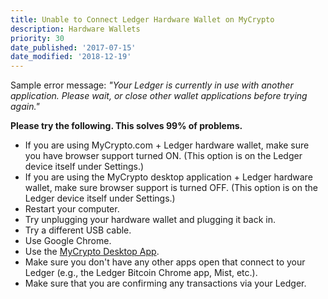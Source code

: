 ```yaml
---
title: Unable to Connect Ledger Hardware Wallet on MyCrypto
description: Hardware Wallets
priority: 30
date_published: '2017-07-15'
date_modified: '2018-12-19'
---
```


Sample error message: *"Your Ledger is currently in use with another application. Please wait, or close other wallet applications before trying again."*

**Please try the following. This solves 99% of problems.**

* If you are using MyCrypto.com + Ledger hardware wallet, make sure you have browser support turned ON. (This option is on the Ledger device itself under Settings.)
* If you are using the MyCrypto desktop application + Ledger hardware wallet, make sure browser support is turned OFF. (This option is on the Ledger device itself under Settings.)
* Restart your computer.
* Try unplugging your hardware wallet and plugging it back in.
* Try a different USB cable.
* Use Google Chrome.
* Use the [MyCrypto Desktop App](https://download.mycrypto.com/).
* Make sure you don't have any other apps open that connect to your Ledger (e.g., the Ledger Bitcoin Chrome app, Mist, etc.).
* Make sure that you are confirming any transactions via your Ledger.
